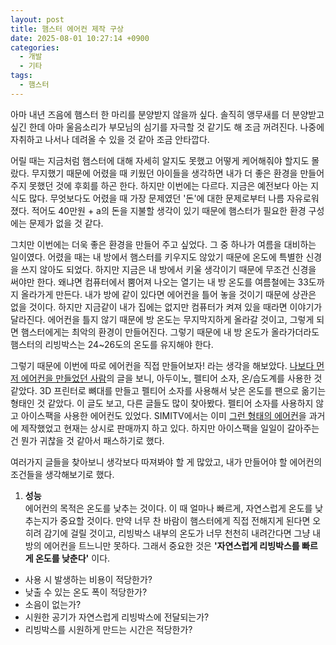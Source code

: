 ```yaml
---
layout: post
title: 햄스터 에어컨 제작 구상
date: 2025-08-01 10:27:14 +0900
categories:
  - 개발
  - 기타
tags:
  - 햄스터
---
```

아마 내년 즈음에 햄스터 한 마리를 분양받지 않을까 싶다. 솔직히 앵무새를 더 분양받고 싶긴 한데 아마 울음소리가 부모님의 심기를 자극할 것 같기도 해 조금 꺼려진다. 나중에 자취하고 나서나 데려올 수 있을 것 같아 조금 안타깝다. 

어릴 때는 지금처럼 햄스터에 대해 자세히 알지도 못했고 어떻게 케어해줘야 할지도 몰랐다. 무지했기 때문에 어렸을 때 키웠던 아이들을 생각하면 내가 더 좋은 환경을 만들어주지 못했던 것에 후회를 하곤 한다. 하지만 이번에는 다르다. 지금은 예전보다 아는 지식도 많다. 무엇보다도 어렸을 때 가장 문제였던 '돈'에 대한 문제로부터 나름 자유로워졌다. 적어도 40만원 + a의 돈을 지불할 생각이 있기 때문에 햄스터가 필요한 환경 구성에는 문제가 없을 것 같다.

그치만 이번에는 더욱 좋은 환경을 만들어 주고 싶었다. 그 중 하나가 여름을 대비하는 일이였다. 어렸을 때는 내 방에서 햄스터를 키우지도 않았기 때문에 온도에 특별한 신경을 쓰지 않아도 되었다. 하지만 지금은 내 방에서 키울 생각이기 때문에 무조건 신경을 써야만 한다. 왜냐면 컴퓨터에서 뿜어져 나오는 열기는 내 방 온도를 여름철에는 33도까지 올라가게 만든다. 내가 방에 같이 있다면 에어컨을 틀어 놓을 것이기 때문에 상관은 없을 것이다. 하지만 지금같이 내가 집에는 없지만 컴퓨터가 켜져 있을 때라면 이야기가 달라진다. 에어컨을 틀지 않기 때문에 방 온도는 무지막지하게 올라갈 것이고, 그렇게 되면 햄스터에게는 최악의 환경이 만들어진다. 그렇기 때문에 내 방 온도가 올라가더라도 햄스터의 리빙박스는 24~26도의 온도를 유지해야 한다.

그렇기 때문에 이번에 따로 에어컨을 직접 만들어보자! 라는 생각을 해보았다. [나보다 먼저 에어컨을 만들었던 사람](https://m.ruliweb.com/hobby/board/300113/read/30567969)의 글을 보니, 아두이노, 펠티어 소자, 온/습도계를 사용한 것 같았다. 3D 프린터로 뼈대를 만들고 펠티어 소자를 사용해서 낮은 온도를 팬으로 옮기는 형태인 것 같았다. 이 글도 보고, 다른 글들도 많이 찾아봤다. 펠티어 소자를 사용하지 않고 아이스팩을 사용한 에어컨도 있었다. SIMITV에서는 이미 [그런 형태의 에어컨](https://smartstore.naver.com/simiature/products/10652488449)을 과거에 제작했었고 현재는 상시로 판매까지 하고 있다. 하지만 아이스팩을 일일이 갈아주는건 뭔가 귀찮을 것 같아서 패스하기로 했다. 

여러가지 글들을 찾아보니 생각보다 따져봐야 할 게 많았고, 내가 만들어야 할 에어컨의 조건들을 생각해보기로 했다.

1. **성능**<br>에어컨의 목적은 온도를 낮추는 것이다. 이 때 얼마나 빠르게, 자연스럽게 온도를 낮추는지가 중요할 것이다. 만약 너무 찬 바람이 햄스터에게 직접 전해지게 된다면 오히려 감기에 걸릴 것이고, 리빙박스 내부의 온도가 너무 천천히 내려간다면 그냥 내 방의 에어컨을 트느니만 못하다. 그래서 중요한 것은 **'자연스럽게 리빙박스를 빠르게 온도를 낮춘다'** 이다.


- 사용 시 발생하는 비용이 적당한가?
- 낮출 수 있는 온도 폭이 적당한가?
- 소음이 없는가?
- 시원한 공기가 자연스럽게 리빙박스에 전달되는가?
- 리빙박스를 시원하게 만드는 시간은 적당한가?